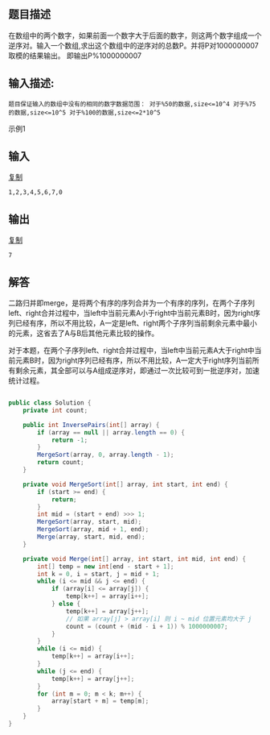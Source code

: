 



## 题目描述

在数组中的两个数字，如果前面一个数字大于后面的数字，则这两个数字组成一个逆序对。输入一个数组,求出这个数组中的逆序对的总数P。并将P对1000000007取模的结果输出。 即输出P%1000000007

## 输入描述:

```
题目保证输入的数组中没有的相同的数字数据范围：	对于%50的数据,size<=10^4	对于%75的数据,size<=10^5	对于%100的数据,size<=2*10^5
```

示例1

## 输入

[复制](javascript:void(0);)

```
1,2,3,4,5,6,7,0
```

## 输出

[复制](javascript:void(0);)

```
7
```

## 解答

二路归并即merge，是将两个有序的序列合并为一个有序的序列，在两个子序列left、right合并过程中，当left中当前元素A小于right中当前元素B时，因为right序列已经有序，所以不用比较，A一定是left、right两个子序列当前剩余元素中最小的元素，这省去了A与B后其他元素比较的操作。

对于本题，在两个子序列left、right合并过程中，当left中当前元素A大于right中当前元素B时，因为right序列已经有序，所以不用比较，A一定大于right序列当前所有剩余元素，其全部可以与A组成逆序对，即通过一次比较可到一批逆序对，加速统计过程。

```java

public class Solution {
    private int count;

    public int InversePairs(int[] array) {
        if (array == null || array.length == 0) {
            return -1;
        }
        MergeSort(array, 0, array.length - 1);
        return count;
    }

    private void MergeSort(int[] array, int start, int end) {
        if (start >= end) {
            return;
        }
        int mid = (start + end) >>> 1;
        MergeSort(array, start, mid);
        MergeSort(array, mid + 1, end);
        Merge(array, start, mid, end);
    }

    private void Merge(int[] array, int start, int mid, int end) {
        int[] temp = new int[end - start + 1];
        int k = 0, i = start, j = mid + 1;
        while (i <= mid && j <= end) {
            if (array[i] <= array[j]) {
                temp[k++] = array[i++];
            } else {
                temp[k++] = array[j++];
                // 如果 array[j] > array[i] 则 i ~ mid 位置元素均大于 j
                count = (count + (mid - i + 1)) % 1000000007;
            }
        }
        while (i <= mid) {
            temp[k++] = array[i++];
        }
        while (j <= end) {
            temp[k++] = array[j++];
        }
        for (int m = 0; m < k; m++) {
            array[start + m] = temp[m];
        }
    }
}
```